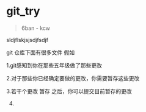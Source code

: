# git_try

> 6ban - kcw

sldjflskjsjsdjfsdjf

git 仓库下面有很多文件 假如

1.git感知到你在那些五年级做了那些更改

2.对于那些你已经确定要做的更改，你需要暂存这些更改

3.若干个更改 暂存 之后，你可以提交目前暂存的更改

4.